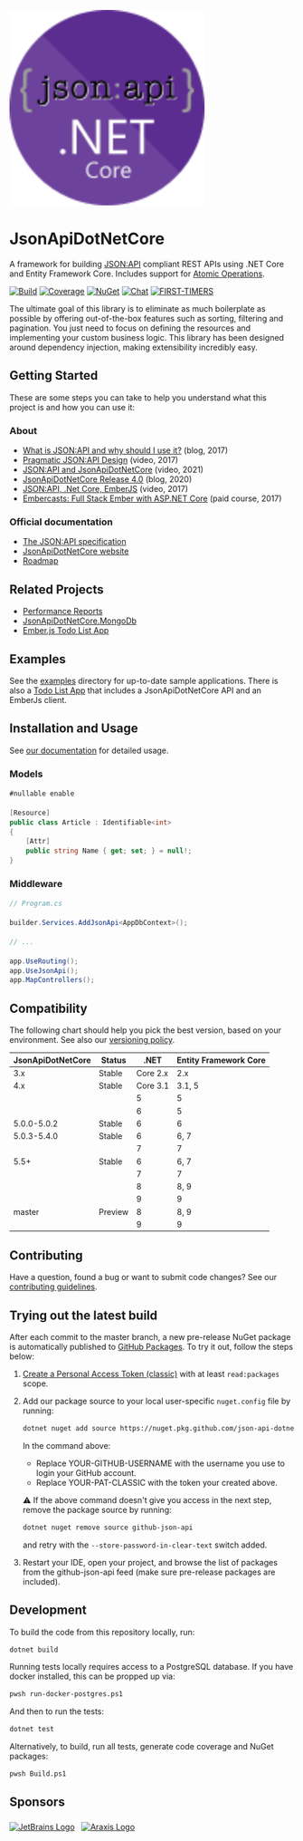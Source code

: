 <a href="https://www.jsonapi.net"><img src="docs/home/assets/img/logo.svg" style="height: 345px; width: 345px"/></a>

# JsonApiDotNetCore
A framework for building [JSON:API](https://jsonapi.org/) compliant REST APIs using .NET Core and Entity Framework Core. Includes support for [Atomic Operations](https://jsonapi.org/ext/atomic/).

[![Build](https://github.com/json-api-dotnet/JsonApiDotNetCore/actions/workflows/build.yml/badge.svg?branch=master)](https://github.com/json-api-dotnet/JsonApiDotNetCore/actions/workflows/build.yml?query=branch%3Amaster)
[![Coverage](https://codecov.io/gh/json-api-dotnet/JsonApiDotNetCore/branch/master/graph/badge.svg?token=pn036tWV8T)](https://codecov.io/gh/json-api-dotnet/JsonApiDotNetCore)
[![NuGet](https://img.shields.io/nuget/v/JsonApiDotNetCore.svg)](https://www.nuget.org/packages/JsonApiDotNetCore/)
[![Chat](https://badges.gitter.im/json-api-dotnet-core/Lobby.svg)](https://gitter.im/json-api-dotnet-core/Lobby?utm_source=badge&utm_medium=badge&utm_campaign=pr-badge&utm_content=badge)
[![FIRST-TIMERS](https://img.shields.io/badge/first--timers--only-friendly-blue.svg)](https://www.firsttimersonly.com/)

The ultimate goal of this library is to eliminate as much boilerplate as possible by offering out-of-the-box features such as sorting, filtering and pagination. You just need to focus on defining the resources and implementing your custom business logic. This library has been designed around dependency injection, making extensibility incredibly easy.

## Getting Started

These are some steps you can take to help you understand what this project is and how you can use it:

### About
- [What is JSON:API and why should I use it?](https://nordicapis.com/the-benefits-of-using-json-api/) (blog, 2017)
- [Pragmatic JSON:API Design](https://www.youtube.com/watch?v=3jBJOga4e2Y) (video, 2017)
- [JSON:API and JsonApiDotNetCore](https://www.youtube.com/watch?v=79Oq0HOxyeI) (video, 2021)
- [JsonApiDotNetCore Release 4.0](https://dev.to/wunki/getting-started-5dkl) (blog, 2020)
- [JSON:API, .Net Core, EmberJS](https://youtu.be/KAMuo6K7VcE) (video, 2017)
- [Embercasts: Full Stack Ember with ASP.NET Core](https://www.embercasts.com/course/full-stack-ember-with-dotnet/watch/whats-in-this-course-cs) (paid course, 2017)

### Official documentation
- [The JSON:API specification](https://jsonapi.org/format/)
- [JsonApiDotNetCore website](https://www.jsonapi.net/)
- [Roadmap](ROADMAP.md)

## Related Projects

- [Performance Reports](https://github.com/json-api-dotnet/PerformanceReports)
- [JsonApiDotNetCore.MongoDb](https://github.com/json-api-dotnet/JsonApiDotNetCore.MongoDb)
- [Ember.js Todo List App](https://github.com/json-api-dotnet/TodoListExample)

## Examples

See the [examples](https://github.com/json-api-dotnet/JsonApiDotNetCore/tree/master/src/Examples) directory for up-to-date sample applications. There is also a [Todo List App](https://github.com/json-api-dotnet/TodoListExample) that includes a JsonApiDotNetCore API and an EmberJs client.

## Installation and Usage

See [our documentation](https://www.jsonapi.net/) for detailed usage.

### Models

```c#
#nullable enable

[Resource]
public class Article : Identifiable<int>
{
    [Attr]
    public string Name { get; set; } = null!;
}
```

### Middleware

```c#
// Program.cs

builder.Services.AddJsonApi<AppDbContext>();

// ...

app.UseRouting();
app.UseJsonApi();
app.MapControllers();
```

## Compatibility

The following chart should help you pick the best version, based on your environment.
See also our [versioning policy](./VERSIONING_POLICY.md).

| JsonApiDotNetCore | Status       | .NET     | Entity Framework Core |
| ----------------- | ------------ | -------- | --------------------- |
| 3.x               | Stable       | Core 2.x | 2.x                   |
| 4.x               | Stable       | Core 3.1 | 3.1, 5                |
|                   |              | 5        | 5                     |
|                   |              | 6        | 5                     |
| 5.0.0-5.0.2       | Stable       | 6        | 6                     |
| 5.0.3-5.4.0       | Stable       | 6        | 6, 7                  |
|                   |              | 7        | 7                     |
| 5.5+              | Stable       | 6        | 6, 7                  |
|                   |              | 7        | 7                     |
|                   |              | 8        | 8, 9                  |
|                   |              | 9        | 9                     |
| master            | Preview      | 8        | 8, 9                  |
|                   |              | 9        | 9                     |

## Contributing

Have a question, found a bug or want to submit code changes? See our [contributing guidelines](./.github/CONTRIBUTING.md).

## Trying out the latest build

After each commit to the master branch, a new pre-release NuGet package is automatically published to [GitHub Packages](https://docs.github.com/en/packages/working-with-a-github-packages-registry/working-with-the-nuget-registry).
To try it out, follow the steps below:

1. [Create a Personal Access Token (classic)](https://docs.github.com/en/authentication/keeping-your-account-and-data-secure/managing-your-personal-access-tokens#creating-a-personal-access-token-classic) with at least `read:packages` scope.
1. Add our package source to your local user-specific `nuget.config` file by running:
   ```bash
   dotnet nuget add source https://nuget.pkg.github.com/json-api-dotnet/index.json --name github-json-api --username YOUR-GITHUB-USERNAME --password YOUR-PAT-CLASSIC
   ```
   In the command above:
   - Replace YOUR-GITHUB-USERNAME with the username you use to login your GitHub account.
   - Replace YOUR-PAT-CLASSIC with the token your created above.

   :warning: If the above command doesn't give you access in the next step, remove the package source by running:
   ```bash
   dotnet nuget remove source github-json-api
   ```
   and retry with the `--store-password-in-clear-text` switch added.
1. Restart your IDE, open your project, and browse the list of packages from the github-json-api feed (make sure pre-release packages are included).

## Development

To build the code from this repository locally, run:

```bash
dotnet build
```

Running tests locally requires access to a PostgreSQL database. If you have docker installed, this can be propped up via:

```bash
pwsh run-docker-postgres.ps1
```

And then to run the tests:

```bash
dotnet test
```

Alternatively, to build, run all tests, generate code coverage and NuGet packages:

```bash
pwsh Build.ps1
```

## Sponsors

<a href="https://jb.gg/OpenSourceSupport"><img align="middle" src="https://resources.jetbrains.com/storage/products/company/brand/logos/jb_beam.svg" alt="JetBrains Logo" style="width:150px"></a> &nbsp;
<a href="https://www.araxis.com/buy/open-source"><img align="middle" src="https://www.araxis.com/theme/37/img/araxis-logo-lg.svg" alt="Araxis Logo" style="width:150px"></a>
